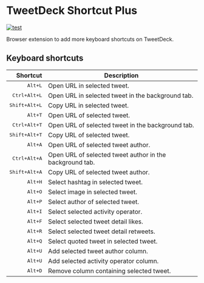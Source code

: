 # TweetDeck Shortcut Plus

[![test](https://github.com/r7kamura/tweetdeck-shortcut-plus/actions/workflows/test.yml/badge.svg)](https://github.com/r7kamura/tweetdeck-shortcut-plus/actions/workflows/test.yml)

Browser extension to add more keyboard shortcuts on TweetDeck.

## Keyboard shortcuts

|               Shortcut | Description                                              |
| ---------------------: | -------------------------------------------------------- |
|       <kbd>Alt+L</kbd> | Open URL in selected tweet.                              |
|  <kbd>Ctrl+Alt+L</kbd> | Open URL in selected tweet in the background tab.        |
| <kbd>Shift+Alt+L</kbd> | Copy URL in selected tweet.                              |
|       <kbd>Alt+T</kbd> | Open URL of selected tweet.                              |
|  <kbd>Ctrl+Alt+T</kbd> | Open URL of selected tweet in the background tab.        |
| <kbd>Shift+Alt+T</kbd> | Copy URL of selected tweet.                              |
|       <kbd>Alt+A</kbd> | Open URL of selected tweet author.                       |
|  <kbd>Ctrl+Alt+A</kbd> | Open URL of selected tweet author in the background tab. |
| <kbd>Shift+Alt+A</kbd> | Copy URL of selected tweet author.                       |
|       <kbd>Alt+H</kbd> | Select hashtag in selected tweet.                        |
|       <kbd>Alt+O</kbd> | Select image in selected tweet.                          |
|       <kbd>Alt+P</kbd> | Select author of selected tweet.                         |
|       <kbd>Alt+I</kbd> | Select selected activity operator.                       |
|       <kbd>Alt+F</kbd> | Select selected tweet detail likes.                      |
|       <kbd>Alt+R</kbd> | Select selected tweet detail retweets.                   |
|       <kbd>Alt+Q</kbd> | Select quoted tweet in selected tweet.                   |
|       <kbd>Alt+U</kbd> | Add selected tweet author column.                        |
|       <kbd>Alt+U</kbd> | Add selected activity operator column.                   |
|       <kbd>Alt+D</kbd> | Remove column containing selected tweet.                 |
